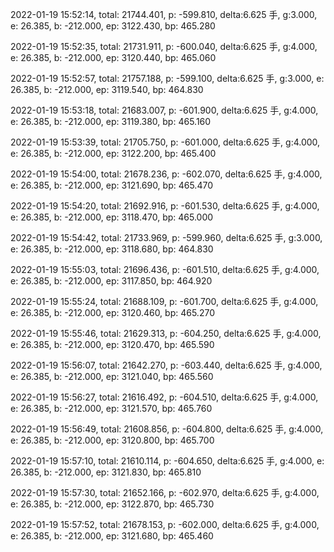 2022-01-19 15:52:14, total: 21744.401, p: -599.810, delta:6.625 手, g:3.000, e: 26.385, b: -212.000, ep: 3122.430, bp: 465.280

2022-01-19 15:52:35, total: 21731.911, p: -600.040, delta:6.625 手, g:4.000, e: 26.385, b: -212.000, ep: 3120.440, bp: 465.060

2022-01-19 15:52:57, total: 21757.188, p: -599.100, delta:6.625 手, g:3.000, e: 26.385, b: -212.000, ep: 3119.540, bp: 464.830

2022-01-19 15:53:18, total: 21683.007, p: -601.900, delta:6.625 手, g:4.000, e: 26.385, b: -212.000, ep: 3119.380, bp: 465.160

2022-01-19 15:53:39, total: 21705.750, p: -601.000, delta:6.625 手, g:4.000, e: 26.385, b: -212.000, ep: 3122.200, bp: 465.400

2022-01-19 15:54:00, total: 21678.236, p: -602.070, delta:6.625 手, g:4.000, e: 26.385, b: -212.000, ep: 3121.690, bp: 465.470

2022-01-19 15:54:20, total: 21692.916, p: -601.530, delta:6.625 手, g:4.000, e: 26.385, b: -212.000, ep: 3118.470, bp: 465.000

2022-01-19 15:54:42, total: 21733.969, p: -599.960, delta:6.625 手, g:3.000, e: 26.385, b: -212.000, ep: 3118.680, bp: 464.830

2022-01-19 15:55:03, total: 21696.436, p: -601.510, delta:6.625 手, g:4.000, e: 26.385, b: -212.000, ep: 3117.850, bp: 464.920

2022-01-19 15:55:24, total: 21688.109, p: -601.700, delta:6.625 手, g:4.000, e: 26.385, b: -212.000, ep: 3120.460, bp: 465.270

2022-01-19 15:55:46, total: 21629.313, p: -604.250, delta:6.625 手, g:4.000, e: 26.385, b: -212.000, ep: 3120.470, bp: 465.590

2022-01-19 15:56:07, total: 21642.270, p: -603.440, delta:6.625 手, g:4.000, e: 26.385, b: -212.000, ep: 3121.040, bp: 465.560

2022-01-19 15:56:27, total: 21616.492, p: -604.510, delta:6.625 手, g:4.000, e: 26.385, b: -212.000, ep: 3121.570, bp: 465.760

2022-01-19 15:56:49, total: 21608.856, p: -604.800, delta:6.625 手, g:4.000, e: 26.385, b: -212.000, ep: 3120.800, bp: 465.700

2022-01-19 15:57:10, total: 21610.114, p: -604.650, delta:6.625 手, g:4.000, e: 26.385, b: -212.000, ep: 3121.830, bp: 465.810

2022-01-19 15:57:30, total: 21652.166, p: -602.970, delta:6.625 手, g:4.000, e: 26.385, b: -212.000, ep: 3122.870, bp: 465.730

2022-01-19 15:57:52, total: 21678.153, p: -602.000, delta:6.625 手, g:4.000, e: 26.385, b: -212.000, ep: 3121.680, bp: 465.460